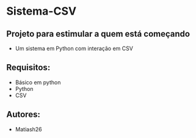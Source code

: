 # Sistema-CSV
## Projeto para estimular a quem está começando
- Um  sistema em Python com interação em CSV

## Requisitos:
- Básico em python
- Python
- CSV

## Autores:
- Matiash26
